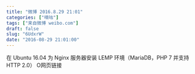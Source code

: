 ```yaml
---
title: "微博 2016.8.29 21:01"
categories: ["嘀咕"]
tags: ["来自微博 weibo.com"]
draft: false
slug: "6UdxrW"
date: "2016-08-29 21:01:00"
---
```


<p>在 Ubuntu 16.04 为 Nginx 服务器安装 LEMP 环境（MariaDB，PHP 7 并支持 HTTP 2.0） O网页链接 ​​​​</p>
